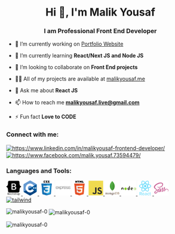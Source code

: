 <h1 align="center">Hi 👋, I'm Malik Yousaf</h1>
<h3 align="center">I am Professional Front End Developer</h3>





- 🔭 I’m currently working on [Portfolio Website](malikyousaf.me)

- 🌱 I’m currently learning **React/Next JS and Node JS**

- 👯 I’m looking to collaborate on **Front End projects**

- 👨‍💻 All of my projects are available at [malikyousaf.me](malikyousaf.me)

- 💬 Ask me about **React JS**

- 📫 How to reach me **malikyousaf.live@gmail.com**

- ⚡ Fun fact **Love to CODE**

<h3 align="left">Connect with me:</h3>
<p align="left">
<a href="https://linkedin.com/in/https://www.linkedin.com/in/malikyousaf-frontend-developer/" target="blank"><img align="center" src="https://raw.githubusercontent.com/rahuldkjain/github-profile-readme-generator/master/src/images/icons/Social/linked-in-alt.svg" alt="https://www.linkedin.com/in/malikyousaf-frontend-developer/" height="30" width="40" /></a>
<a href="https://fb.com/https://www.facebook.com/malik.yousaf.73594479/" target="blank"><img align="center" src="https://raw.githubusercontent.com/rahuldkjain/github-profile-readme-generator/master/src/images/icons/Social/facebook.svg" alt="https://www.facebook.com/malik.yousaf.73594479/" height="30" width="40" /></a>
</p>

<h3 align="left">Languages and Tools:</h3>
<p align="left"> <a href="https://getbootstrap.com" target="_blank" rel="noreferrer"> <img src="https://raw.githubusercontent.com/devicons/devicon/master/icons/bootstrap/bootstrap-plain-wordmark.svg" alt="bootstrap" width="40" height="40"/> </a> <a href="https://www.w3schools.com/cpp/" target="_blank" rel="noreferrer"> <img src="https://raw.githubusercontent.com/devicons/devicon/master/icons/cplusplus/cplusplus-original.svg" alt="cplusplus" width="40" height="40"/> </a> <a href="https://www.w3schools.com/css/" target="_blank" rel="noreferrer"> <img src="https://raw.githubusercontent.com/devicons/devicon/master/icons/css3/css3-original-wordmark.svg" alt="css3" width="40" height="40"/> </a> <a href="https://expressjs.com" target="_blank" rel="noreferrer"> <img src="https://raw.githubusercontent.com/devicons/devicon/master/icons/express/express-original-wordmark.svg" alt="express" width="40" height="40"/> </a> <a href="https://www.w3.org/html/" target="_blank" rel="noreferrer"> <img src="https://raw.githubusercontent.com/devicons/devicon/master/icons/html5/html5-original-wordmark.svg" alt="html5" width="40" height="40"/> </a> <a href="https://developer.mozilla.org/en-US/docs/Web/JavaScript" target="_blank" rel="noreferrer"> <img src="https://raw.githubusercontent.com/devicons/devicon/master/icons/javascript/javascript-original.svg" alt="javascript" width="40" height="40"/> </a> <a href="https://www.mongodb.com/" target="_blank" rel="noreferrer"> <img src="https://raw.githubusercontent.com/devicons/devicon/master/icons/mongodb/mongodb-original-wordmark.svg" alt="mongodb" width="40" height="40"/> </a> <a href="https://nodejs.org" target="_blank" rel="noreferrer"> <img src="https://raw.githubusercontent.com/devicons/devicon/master/icons/nodejs/nodejs-original-wordmark.svg" alt="nodejs" width="40" height="40"/> </a> <a href="https://reactjs.org/" target="_blank" rel="noreferrer"> <img src="https://raw.githubusercontent.com/devicons/devicon/master/icons/react/react-original-wordmark.svg" alt="react" width="40" height="40"/> </a> <a href="https://sass-lang.com" target="_blank" rel="noreferrer"> <img src="https://raw.githubusercontent.com/devicons/devicon/master/icons/sass/sass-original.svg" alt="sass" width="40" height="40"/> </a> <a href="https://tailwindcss.com/" target="_blank" rel="noreferrer"> <img src="https://www.vectorlogo.zone/logos/tailwindcss/tailwindcss-icon.svg" alt="tailwind" width="40" height="40"/> </a> </p>

<p><img align="left" src="https://github-readme-stats.vercel.app/api/top-langs?username=malikyousaf-0&show_icons=true&locale=en&layout=compact" alt="malikyousaf-0" /></p>

<p>&nbsp;<img align="center" src="https://github-readme-stats.vercel.app/api?username=malikyousaf-0&show_icons=true&locale=en" alt="malikyousaf-0" /></p>

<p><img align="center" src="https://github-readme-streak-stats.herokuapp.com/?user=malikyousaf-0&" alt="malikyousaf-0" /></p>
